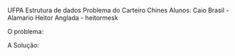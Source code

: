 UFPA
Estrutura de dados
Problema do Carteiro Chines
Alunos: Caio Brasil - Alamario
        Heitor Anglada - heitormesk

O problema: 






A Solução: 


